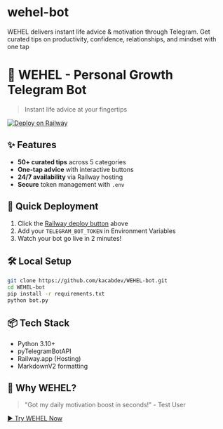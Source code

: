 # wehel-bot
WEHEL delivers instant life advice &amp; motivation through Telegram. Get curated tips on productivity, confidence, relationships, and mindset with one tap

# 🤖 WEHEL - Personal Growth Telegram Bot

> Instant life advice at your fingertips

[![Deploy on Railway](https://railway.app/button.svg)](https://railway.app/new/template?template=https://github.com/yourusername/WEHEL-bot)

## ✨ Features
- **50+ curated tips** across 5 categories
- **One-tap advice** with interactive buttons
- **24/7 availability** via Railway hosting
- **Secure** token management with `.env`

## 🚀 Quick Deployment
1. Click the [Railway deploy button](#) above
2. Add your `TELEGRAM_BOT_TOKEN` in Environment Variables
3. Watch your bot go live in 2 minutes!

## 🛠️ Local Setup
```bash
git clone https://github.com/kacabdev/WEHEL-bot.git
cd WEHEL-bot
pip install -r requirements.txt
python bot.py
```

## 📦 Tech Stack
- Python 3.10+
- pyTelegramBotAPI
- Railway.app (Hosting)
- MarkdownV2 formatting

## 🌟 Why WEHEL?
> "Got my daily motivation boost in seconds!" - Test User

[▶️ Try WEHEL Now](https://t.me/@kacabdev_bot)

